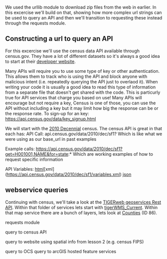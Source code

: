 We used the urllib module to download zip files from the web in earlier. In this excercise we'll build on that, showing how more complex url strings can be used to query an API and then we'll transition to requesting these instead through the requests module.

## Constructing a url to query an API
For this excercise we'll use the census data API available through census.gov. They have a lot of different datasets so it's always a good idea to start at their [developer website](https://www.census.gov/developers/).

Many APIs will require you to use some type of key or other authentication. This allows them to track who is using the API and block anyone with malicious intent (i.e. repeatedly querying the API just to overlaod it). When writing your code it is usually a good idea to read this type of information from a separate file that doesn't get shared with the code. This is particurly true for API services that charge you based on use! Many APIs will encourage but not require a key, Census is one of those, you can use the API without including a key but it may limit how big the response can be or the response rate. To sign-up for an key:
https://api.census.gov/data/key_signup.html

We will start with the [2010 Decennial](https://www.census.gov/data/developers/data-sets/decennial-census.html) census. The census API is great in that each has:
API Call: api.census.gov/data/2010/dec/sf1?
Which is like what we were using as our base_url in past examples

Example calls: https://api.census.gov/data/2010/dec/sf1?get=H001001,NAME&for=state:*
Which are working examples of how to request specific information

API Variables: [html](https://api.census.gov/data/2010/dec/sf1/variables.html)[xml] (https://api.census.gov/data/2010/dec/sf1/variables.xml) [json](https://api.census.gov/data/2010/dec/sf1/variables.json)

## webservice queries
Continuing with census, we'll take a look at the [TIGERweb geoservices Rest API](https://www.census.gov/data/developers/data-sets/TIGERweb-map-service.html). Within that folder of services lets start with [tigerWMS_Current](https://tigerweb.geo.census.gov/arcgis/rest/services/TIGERweb/tigerWMS_Current/MapServer). Within that map service there are a bunch of layers, lets look at [Counties](https://tigerweb.geo.census.gov/arcgis/rest/services/TIGERweb/tigerWMS_Current/MapServer/86) (ID 86).



requests module

query to census API

query to website using spatial info from lesson 2 (e.g. census FIPS)

query to OCS
query to arcGIS hosted feature services
